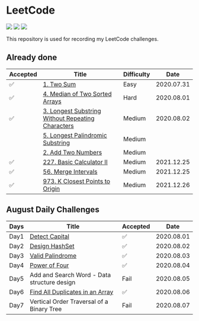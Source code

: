 # LeetCode 
[![](https://img.shields.io/badge/Language-Python3-blue)](./README.md) [![](https://img.shields.io/badge/Status-Updating-lightgrey)](./README.md) [![](https://img.shields.io/badge/Daily%20Challenge-In%20Progress-red)](https://leetcode.com/explore/challenge/card/august-leetcoding-challenge) 

This repository is used for recording my LeetCode challenges.

## Already done

| **Accepted** | **Title** | **Difficulty** | **Date** |
| -------- | --------- | --------- | --------- |
| ✅ | [1. Two Sum](https://leetcode.com/problems/two-sum) | Easy | 2020.07.31 |
| ✅ | [4. Median of Two Sorted Arrays](https://leetcode.com/problems/median-of-two-sorted-arrays) | Hard | 2020.08.01 |
| ✅ | [3. Longest Substring Without Repeating Characters](https://leetcode.com/problems/longest-substring-without-repeating-characters) | Medium | 2020.08.02 |
|  | [5. Longest Palindromic Substring](https://leetcode.com/problems/longest-palindromic-substring) | Medium |  |
|  | [2. Add Two Numbers](https://leetcode.com/problems/add-two-numbers) | Medium |  |
| ✅ | [227. Basic Calculator II](https://leetcode.com/problems/basic-calculator-ii/) | Medium | 2021.12.25 |
| ✅ | [56. Merge Intervals](https://leetcode.com/problems/merge-intervals/) | Medium | 2021.12.25 |
| ✅ | [973. K Closest Points to Origin](https://leetcode.com/problems/k-closest-points-to-origin/) | Medium | 2021.12.26 |


## August Daily Challenges

| Days | **Title** | **Accepted** | **Date** |
| -------- | --------- | --------- | --------- |
| Day1 | [Detect Capital](./August_LeetCoding_Challenge/day1.py) | ✅ | 2020.08.01 |
| Day2 | [Design HashSet](./August_LeetCoding_Challenge/day2.py) | ✅ | 2020.08.02 |
| Day3 | [Valid Palindrome](./August_LeetCoding_Challenge/day3.py) | ✅ | 2020.08.03 |
| Day4 | [Power of Four](./August_LeetCoding_Challenge/day4.py) | ✅ | 2020.08.04 |
| Day5 | Add and Search Word - Data structure design | Fail | 2020.08.05 |
| Day6 | [Find All Duplicates in an Array](./August_LeetCoding_Challenge/day6.py) | ✅ | 2020.08.06 |
| Day7 | Vertical Order Traversal of a Binary Tree | Fail | 2020.08.07 |
